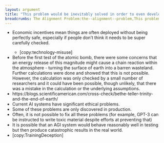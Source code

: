 ```yaml
---
layout: argument
title: "This problem would be inevitably solved in order to even develop AGI"
breadcrumbs: The Alignment Problem:the--alignment--problem,This problem would be inevitably solved in order to even develop AGI:this-problem-would-be-inevitably-solved-in-order-to-even-develop--agi
---
```

<ul><li>Economic incentives mean things are often deployed without being perfectly safe, especially if people don’t think it needs to be super carefully checked.</li>
<ul><li>[copy:technology-misuse]</li>
</ul><li>Before the first test of the atomic bomb, there were some concerns that an energy release of this magnitude might cause a chain reaction within the atmosphere - turning the surface of earth into a barren wasteland. Further calculations were done and showed that this is not possible. However, the calculation was only checked by a small number of researchers and it could have been possible, though unlikely, that there was a mistake in the calculation or the underlying assumptions.</li>
<li>https://blogs.scientificamerican.com/cross-check/bethe-teller-trinity-and-the-end-of-earth/</li>
<li>Current AI systems have significant ethical problems.</li>
<li>Some of these problems are only discovered in production.</li>
<li>Often, it is not possible to fix all these problems (for example, GPT-3 can be instructed to write toxic material despite efforts at preventing that)</li>
<li>It is possible that an AGI system would behave reasonably well in testing but then produce catastrophic results in the real world.</li>
<li>[copy:TrainingDeception]</li>
